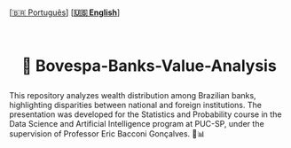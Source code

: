 <br>

 \[[🇧🇷 Português](README.pt_BR.md)\] \[**[🇺🇸 English](README.md)**\]

 <br>

  <!--  START HEADER  -->   

  # <p align="center"> 🏦 Bovespa-Banks-Value-Analysis

  
  This repository analyzes wealth distribution among Brazilian banks, highlighting disparities between national and foreign institutions. The presentation was developed for the Statistics and Probability course in the Data Science and Artificial Intelligence program at PUC-SP, under the supervision of Professor Eric Bacconi Gonçalves. 🏦📊

